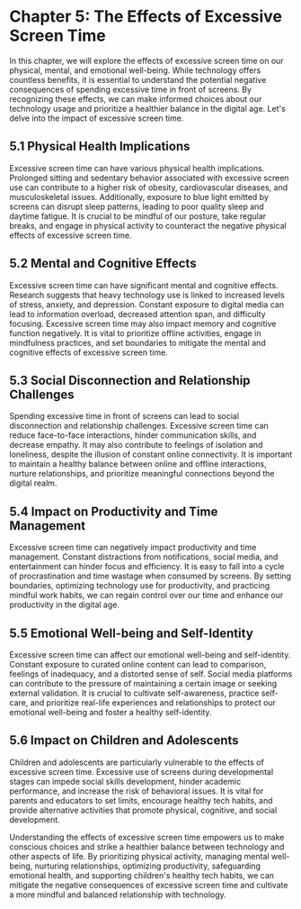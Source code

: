Chapter 5: The Effects of Excessive Screen Time
===============================================

In this chapter, we will explore the effects of excessive screen time on our physical, mental, and emotional well-being. While technology offers countless benefits, it is essential to understand the potential negative consequences of spending excessive time in front of screens. By recognizing these effects, we can make informed choices about our technology usage and prioritize a healthier balance in the digital age. Let's delve into the impact of excessive screen time.

5.1 Physical Health Implications
--------------------------------

Excessive screen time can have various physical health implications. Prolonged sitting and sedentary behavior associated with excessive screen use can contribute to a higher risk of obesity, cardiovascular diseases, and musculoskeletal issues. Additionally, exposure to blue light emitted by screens can disrupt sleep patterns, leading to poor quality sleep and daytime fatigue. It is crucial to be mindful of our posture, take regular breaks, and engage in physical activity to counteract the negative physical effects of excessive screen time.

5.2 Mental and Cognitive Effects
--------------------------------

Excessive screen time can have significant mental and cognitive effects. Research suggests that heavy technology use is linked to increased levels of stress, anxiety, and depression. Constant exposure to digital media can lead to information overload, decreased attention span, and difficulty focusing. Excessive screen time may also impact memory and cognitive function negatively. It is vital to prioritize offline activities, engage in mindfulness practices, and set boundaries to mitigate the mental and cognitive effects of excessive screen time.

5.3 Social Disconnection and Relationship Challenges
----------------------------------------------------

Spending excessive time in front of screens can lead to social disconnection and relationship challenges. Excessive screen time can reduce face-to-face interactions, hinder communication skills, and decrease empathy. It may also contribute to feelings of isolation and loneliness, despite the illusion of constant online connectivity. It is important to maintain a healthy balance between online and offline interactions, nurture relationships, and prioritize meaningful connections beyond the digital realm.

5.4 Impact on Productivity and Time Management
----------------------------------------------

Excessive screen time can negatively impact productivity and time management. Constant distractions from notifications, social media, and entertainment can hinder focus and efficiency. It is easy to fall into a cycle of procrastination and time wastage when consumed by screens. By setting boundaries, optimizing technology use for productivity, and practicing mindful work habits, we can regain control over our time and enhance our productivity in the digital age.

5.5 Emotional Well-being and Self-Identity
------------------------------------------

Excessive screen time can affect our emotional well-being and self-identity. Constant exposure to curated online content can lead to comparison, feelings of inadequacy, and a distorted sense of self. Social media platforms can contribute to the pressure of maintaining a certain image or seeking external validation. It is crucial to cultivate self-awareness, practice self-care, and prioritize real-life experiences and relationships to protect our emotional well-being and foster a healthy self-identity.

5.6 Impact on Children and Adolescents
--------------------------------------

Children and adolescents are particularly vulnerable to the effects of excessive screen time. Excessive use of screens during developmental stages can impede social skills development, hinder academic performance, and increase the risk of behavioral issues. It is vital for parents and educators to set limits, encourage healthy tech habits, and provide alternative activities that promote physical, cognitive, and social development.

Understanding the effects of excessive screen time empowers us to make conscious choices and strike a healthier balance between technology and other aspects of life. By prioritizing physical activity, managing mental well-being, nurturing relationships, optimizing productivity, safeguarding emotional health, and supporting children's healthy tech habits, we can mitigate the negative consequences of excessive screen time and cultivate a more mindful and balanced relationship with technology.
